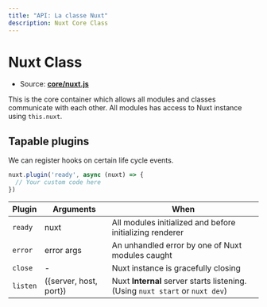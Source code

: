 ```yaml
---
title: "API: La classe Nuxt"
description: Nuxt Core Class
---
```


# Nuxt Class

- Source: **[core/nuxt.js](https://github.com/nuxt/nuxt.js/blob/dev/packages/core/src/nuxt.js)**

This is the core container which allows all modules and classes communicate with each other. All modules has access to Nuxt instance using `this.nuxt`.

## Tapable plugins

We can register hooks on certain life cycle events.

```js
nuxt.plugin('ready', async (nuxt) => {
  // Your custom code here
})
```

Plugin   | Arguments              | When
---------|------------------------|------------------------------------------------------------------------------
`ready`  | nuxt                   | All modules initialized and before initializing renderer
`error`  | error args             | An unhandled error by one of Nuxt modules caught
`close`  | -                      | Nuxt instance is gracefully closing
`listen` | ({server, host, port}) | Nuxt **Internal** server starts listening. (Using `nuxt start` or `nuxt dev`)
